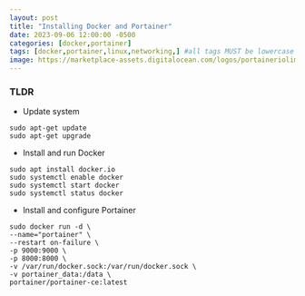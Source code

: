 ```yaml
---
layout: post
title: "Installing Docker and Portainer"
date: 2023-09-06 12:00:00 -0500
categories: [docker,portainer]
tags: [docker,portainer,linux,networking,] #all tags MUST be lowercase
image: https://marketplace-assets.digitalocean.com/logos/portaineriolimit-portainercommuni.svg
---
```


### TLDR
- Update system
``` 
sudo apt-get update
sudo apt-get upgrade
```
- Install and run Docker
```
sudo apt install docker.io
sudo systemctl enable docker
sudo systemctl start docker
sudo systemctl status docker
```
- Install and configure Portainer
```
sudo docker run -d \
--name="portainer" \
--restart on-failure \
-p 9000:9000 \
-p 8000:8000 \
-v /var/run/docker.sock:/var/run/docker.sock \
-v portainer_data:/data \
portainer/portainer-ce:latest
```

